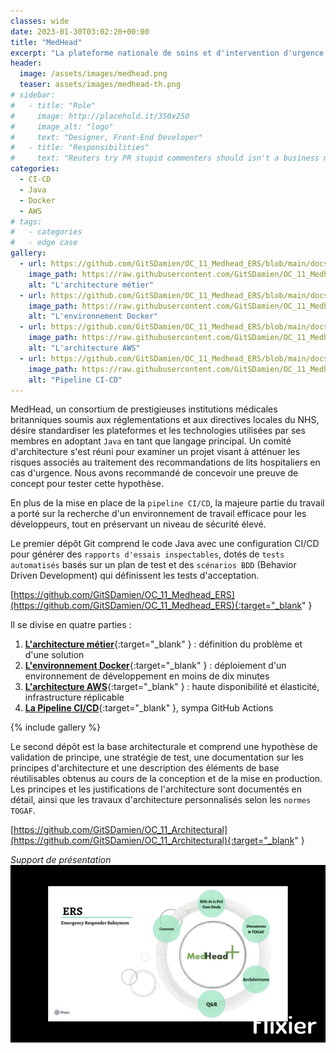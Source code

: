 ```yaml
---
classes: wide
date: 2023-01-30T03:02:20+00:00
title: "MedHead"
excerpt: "La plateforme nationale de soins et d'intervention d'urgence a besoin de vous !"
header:
  image: /assets/images/medhead.png
  teaser: assets/images/medhead-th.png
# sidebar:
#   - title: "Role"
#     image: http://placehold.it/350x250
#     image_alt: "logo"
#     text: "Designer, Front-End Developer"
#   - title: "Responsibilities"
#     text: "Reuters try PR stupid commenters should isn't a business model"
categories:
  - CI-CD
  - Java
  - Docker
  - AWS
# tags:
#   - categories
#   - edge case
gallery:
  - url: https://github.com/GitSDamien/OC_11_Medhead_ERS/blob/main/docs/Architecture_metier.md
    image_path: https://raw.githubusercontent.com/GitSDamien/OC_11_Medhead_ERS/main/docs/images/presentation/8.png
    alt: "L'architecture métier"
  - url: https://github.com/GitSDamien/OC_11_Medhead_ERS/blob/main/docs/Docker_Environnement.md
    image_path: https://raw.githubusercontent.com/GitSDamien/OC_11_Medhead_ERS/main/docs/images/presentation/9.png
    alt: "L'environnement Docker"
  - url: https://github.com/GitSDamien/OC_11_Medhead_ERS/blob/main/docs/AWS_Architecture.md
    image_path: https://raw.githubusercontent.com/GitSDamien/OC_11_Medhead_ERS/main/docs/images/presentation/10.png
    alt: "L'architecture AWS"
  - url: https://github.com/GitSDamien/OC_11_Medhead_ERS/blob/main/docs/GitHubActions_pipeline.md
    image_path: https://raw.githubusercontent.com/GitSDamien/OC_11_Medhead_ERS/main/docs/images/presentation/11.png
    alt: "Pipeline CI-CD"
---
```



MedHead, un consortium de prestigieuses institutions médicales britanniques soumis aux réglementations et aux directives locales du NHS, désire standardiser les plateformes et les technologies utilisées par ses membres en adoptant `Java` en tant que langage principal. Un comité d'architecture s'est réuni pour examiner un projet visant à atténuer les risques associés au traitement des recommandations de lits hospitaliers en cas d'urgence. Nous avons recommandé de concevoir une preuve de concept pour tester cette hypothèse.

En plus de la mise en place de la `pipeline CI/CD`, la majeure partie du travail a porté sur la recherche d'un environnement de travail efficace pour les développeurs, tout en préservant un niveau de sécurité élevé.

Le premier dépôt Git comprend le code Java avec une configuration CI/CD pour générer des `rapports d'essais inspectables`, dotés de `tests automatisés` basés sur un plan de test et des `scénarios BDD` (Behavior Driven Development) qui définissent les tests d'acceptation.

[https://github.com/GitSDamien/OC_11_Medhead_ERS](https://github.com/GitSDamien/OC_11_Medhead_ERS){:target="_blank" }

Il se divise en quatre parties :

1. [**L'architecture métier**](https://github.com/GitSDamien/OC_11_Medhead_ERS/blob/0661b9eeaeb6d4e45e6859946bf48890a396f9a8/docs/Architecture_metier.md){:target="_blank" } : définition du problème et d'une solution
2. [**L'environnement Docker**](https://github.com/GitSDamien/OC_11_Medhead_ERS/blob/0661b9eeaeb6d4e45e6859946bf48890a396f9a8/docs/Docker_Environnement.md){:target="_blank" } : déploiement d'un environnement de développement en moins de dix minutes
3. [**L'architecture AWS**](https://github.com/GitSDamien/OC_11_Medhead_ERS/blob/0661b9eeaeb6d4e45e6859946bf48890a396f9a8/docs/AWS_Architecture.md){:target="_blank" } : haute disponibilité et élasticité, infrastructure réplicable
4. [**La Pipeline CI/CD**](https://github.com/GitSDamien/OC_11_Medhead_ERS/blob/0661b9eeaeb6d4e45e6859946bf48890a396f9a8/docs/GitHubActions_pipeline.md){:target="_blank" }, sympa GitHub Actions

{% include gallery %}

Le second dépôt est la base architecturale et comprend une hypothèse de validation de principe, une stratégie de test, une documentation sur les principes d'architecture et une description des éléments de base réutilisables obtenus au cours de la conception et de la mise en production. Les principes et les justifications de l'architecture sont documentés en détail, ainsi que les travaux d'architecture personnalisés selon les `normes TOGAF`.

[https://github.com/GitSDamien/OC_11_Architectural](https://github.com/GitSDamien/OC_11_Architectural){:target="_blank" }


*Support de présentation*
![](https://raw.githubusercontent.com/GitSDamien/OC_11_Medhead_ERS/a1b9a4c121f806f1446a0a6c985d18c6a09c86c2/docs/images/presentation/ERS.gif)

